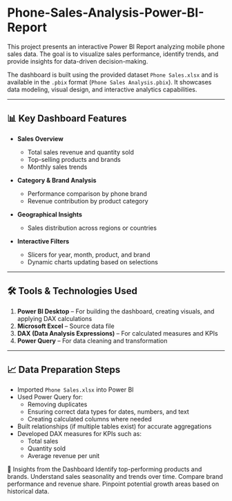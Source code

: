 # Phone-Sales-Analysis-Power-BI-Report

This project presents an interactive Power BI Report analyzing mobile phone sales data. The goal is to visualize sales performance, identify trends, and provide insights for data-driven decision-making.  

The dashboard is built using the provided dataset `Phone Sales.xlsx` and is available in the `.pbix` format (`Phone Sales Analysis.pbix`). It showcases data modeling, visual design, and interactive analytics capabilities.

---

## 📊 Key Dashboard Features

- **Sales Overview**
  - Total sales revenue and quantity sold
  - Top-selling products and brands
  - Monthly sales trends

- **Category & Brand Analysis**
  - Performance comparison by phone brand
  - Revenue contribution by product category

- **Geographical Insights**
  - Sales distribution across regions or countries

- **Interactive Filters**
  - Slicers for year, month, product, and brand
  - Dynamic charts updating based on selections

---

## 🛠 Tools & Technologies Used

1. **Power BI Desktop** – For building the dashboard, creating visuals, and applying DAX calculations  
2. **Microsoft Excel** – Source data file  
3. **DAX (Data Analysis Expressions)** – For calculated measures and KPIs  
4. **Power Query** – For data cleaning and transformation  

---

## 📈 Data Preparation Steps

- Imported `Phone Sales.xlsx` into Power BI
- Used Power Query for:
  - Removing duplicates
  - Ensuring correct data types for dates, numbers, and text
  - Creating calculated columns where needed
- Built relationships (if multiple tables exist) for accurate aggregations
- Developed DAX measures for KPIs such as:
  - Total sales
  - Quantity sold
  - Average revenue per unit


📌 Insights from the Dashboard
Identify top-performing products and brands.
Understand sales seasonality and trends over time.
Compare brand performance and revenue share.
Pinpoint potential growth areas based on historical data.
